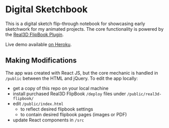 # Digital Sketchbook

This is a digital sketch flip-through notebook for showcasing early sketchwork for my animated projects. The core functionality is powered by the [Real3D FlipBook Plugin](https://codecanyon.net/item/real3d-flipbook-jquery-plugin/4281720).

Live demo available [on Heroku](https://anim-sketchbooks.herokuapp.com/).

## Making Modifications

The app was created with React JS, but the core mechanic is handled in `/public` between the HTML and jQuery. To edit the app locally:

- get a copy of this repo on your local machine
- install purchased Real3D FlipBook `/deploy` files under `/public/real3d-flipbook/`
- edit `/public/index.html`
  - to reflect desired flipbook settings
  - to contain desired flipbook pages (images or PDF)
- update React components in `/src`
